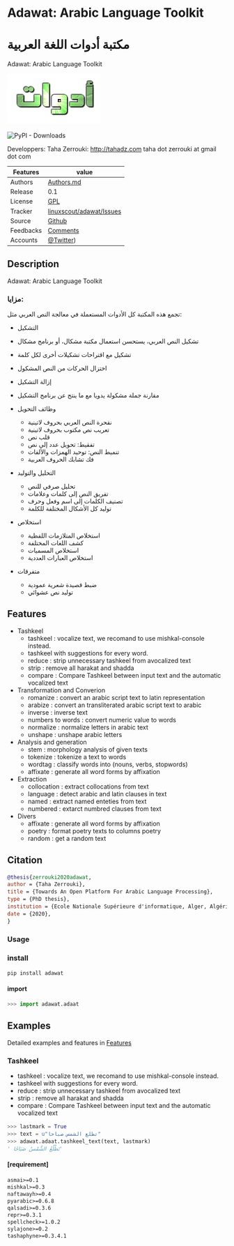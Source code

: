 # Adawat: Arabic Language Toolkit

# مكتبة أدوات اللغة العربية
Adawat: Arabic Language Toolkit

![adawat logo](doc/adawat_header.png  "adawat logo")

![PyPI - Downloads](https://img.shields.io/pypi/dm/adawat)


  Developpers:  Taha Zerrouki: http://tahadz.com
    taha dot zerrouki at gmail dot com

  
Features |   value
---------|---------------------------------------------------------------------------------
Authors  | [Authors.md](https://github.com/linuxscout/adawat-arabic-syntax/master/AUTHORS.md)
Release  | 0.1
License  |[GPL](https://github.com/linuxscout/adawat-arabic-syntax/master/LICENSE)
Tracker  |[linuxscout/adawat/Issues](https://github.com/linuxscout/adawat-arabic-syntax/issues)
Source  |[Github](http://github.com/linuxscout/adawat-arabic-syntax)
Feedbacks  |[Comments](https://github.com/linuxscout/adawat-arabic-syntax/)
Accounts  |[@Twitter](https://twitter.com/linuxscout))

## Description

Adawat: Arabic Language Toolkit


###  مزايا:
 تجمع هذه المكتبة كل الأدوات المستعملة في معالجة النص العربي
 مثل:
 
 * التشكيل
  * تشكيل النص العربي، يستحسن استعمال مكتبة مشكال، أو برنامج مشكال

  * تشكيل مع اقتراحات تشكيلات أخرى لكل كلمة
  * اختزال الحركات من النص المشكول
  * إزالة التشكيل
  * مقارنة جملة مشكولة يدويا مع ما ينتج عن برنامج التشكيل
* وظائف التحويل
  * نقحرة النص العربي بحروف لاتينية
  * تعريب نص مكتوب بحروف لاتينية
  * قلب نص
  * تفقيط: تحويل عدد إلى نص
  * تنميط النص: توحيد الهمزات والألفات
  * فك تشابك الحروف العربية
* التحليل والتوليد
  * تحليل صرفي للنص
  * تفريق النص إلى كلمات وعلامات
  * تصنيف الكلمات إلى اسم وفعل وحرف
  * توليد كل الأشكال المختلفة للكلمة
* استخلاص
  * استخلاص المتلازمات اللفظية
  * كشف اللغات المختلفة
  * استخلاص المسميات
  * استخلاص العبارات العددية
* متفرقات
  * ضبط قصيدة شعرية عمودية
  * توليد نص عشوائي
## Features

* Tashkeel
  * tashkeel     : vocalize text, we recomand to use mishkal-console instead.
  * tashkeel    with suggestions for every word.
  * reduce       : strip unnecessary tashkeel from avocalized text 
  * strip        : remove all harakat and shadda
  * compare      : Compare Tashkeel between input text and the automatic vocalized text
* Transformation and Converion
  * romanize     : convert an arabic script text to latin representation
  * arabize      : convert an transliterated arabic script text to arabic
  * inverse      : inverse text
  * numbers to words     : convert numeric value to words
  * normalize    : normalize letters in arabic text
  * unshape      : unshape arabic letters
* Analysis and generation
  * stem         : morphology analysis of given texts 
  * tokenize     : tokenize a text to words
  * wordtag      : classify words into (nouns, verbs, stopwords)
  * affixate     : generate all word forms by affixation
* Extraction
  * collocation  : extract collocations from text 
  * language     : detect arabic and latin clauses in text
  * named        : extract named enteties from text
  * numbered     : extarct numbred clauses from text
* Divers
  * affixate     : generate all word forms by affixation
  * poetry       : format poetry texts to columns poetry
  * random       : get a random text

## Citation

```bibtex
@thesis{zerrouki2020adawat,
author = {Taha Zerrouki},
title = {Towards An Open Platform For Arabic Language Processing},
type = {PhD thesis},
institution = {Ecole Nationale Supérieure d'informatique, Alger, Algérie},
date = {2020},
}
```

### Usage

### install
```shell
pip install adawat
```

#### import
```python
>>> import adawat.adaat
```
## Examples

Detailed examples and features in [Features](doc/features.md) 

### Tashkeel
* tashkeel     : vocalize text, we recomand to use mishkal-console instead.
* tashkeel    with suggestions for every word.
* reduce       : strip unnecessary tashkeel from avocalized text 
* strip        : remove all harakat and shadda
* compare      : Compare Tashkeel between input text and the automatic vocalized text

```python
>>> lastmark = True
>>> text = u"تطلع الشمس صباحا"
>>> adawat.adaat.tashkeel_text(text, lastmark)
' تَطْلُعُ الشَّمْسُ صَبَاحًا'

```

#### [requirement]
```
asmai>=0.1
mishkal>=0.3
naftawayh>=0.4
pyarabic>=0.6.8
qalsadi>=0.3.6
repr>=0.3.1
spellcheck>=1.0.2
sylajone>=0.2
tashaphyne>=0.3.4.1
```

